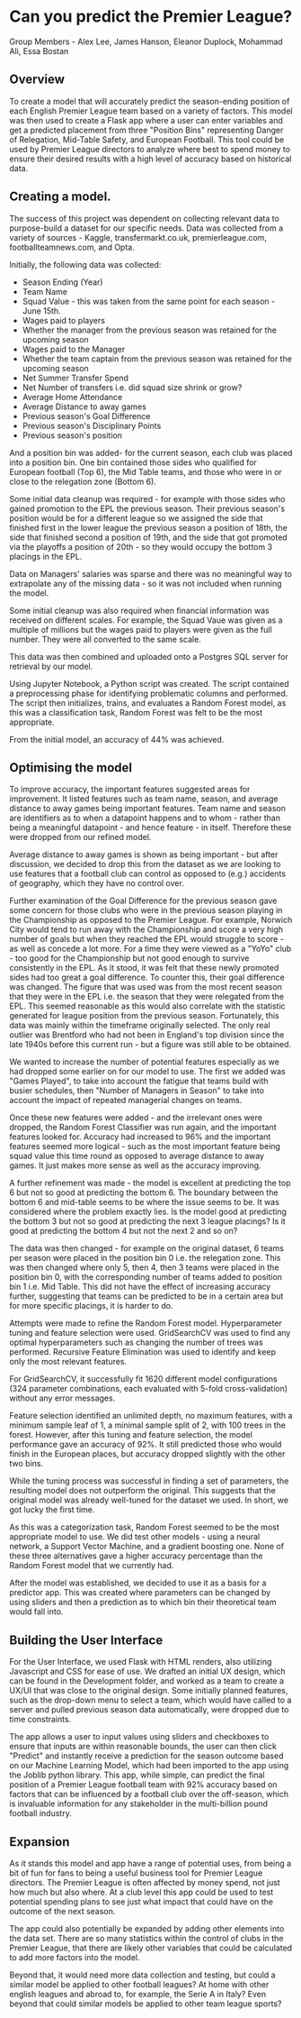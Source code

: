 # Can you predict the Premier League?

Group Members - Alex Lee, James Hanson, Eleanor Duplock, Mohammad Ali, Essa Bostan

## Overview

To create a model that will accurately predict the season-ending position of each English Premier League team based on a variety of factors.  This model was then used to create a Flask app where a user can enter variables and get a predicted placement from three "Position Bins" representing Danger of Relegation, Mid-Table Safety, and European Football. This tool could be used by Premier League directors to analyze where best to spend money to ensure their desired results with a high level of accuracy based on historical data.

## Creating a model.

The success of this project was dependent on collecting relevant data to purpose-build a dataset for our specific needs.  Data was collected from a variety of sources - Kaggle, transfermarkt.co.uk, premierleague.com, footballteamnews.com, and Opta.

Initially, the following data was collected:

- Season Ending (Year)
- Team Name
- Squad Value - this was taken from the same point for each season - June 15th.
- Wages paid to players
- Whether the manager from the previous season was retained for the upcoming season
- Wages paid to the Manager
- Whether the team captain from the previous season was retained for the upcoming season
- Net Summer Transfer Spend
- Net Number of transfers i.e. did squad size shrink or grow?
- Average Home Attendance
- Average Distance to away games
- Previous season's Goal Difference
- Previous season's Disciplinary Points
- Previous season's position

And a position bin was added- for the current season, each club was placed into a position bin.  One bin contained those sides who qualified for European football (Top 6), the Mid Table teams, and those who were in or close to the relegation zone (Bottom 6).

Some initial data cleanup was required - for example with those sides who gained promotion to the EPL the previous season.  Their previous season's position would be for a different league so we assigned the side that finished first in the lower league the previous season a position of 18th, the side that finished second a position of 19th, and the side that got promoted via the playoffs a position of 20th - so they would occupy the bottom 3 placings in the EPL.

Data on Managers' salaries was sparse and there was no meaningful way to extrapolate any of the missing data - so it was not included when running the model.

Some initial cleanup was also required when financial information was received on different scales.  For example, the Squad Vaue was given as a multiple of millions but the wages paid to players were given as the full number.  They were all converted to the same scale.

This data was then combined and uploaded onto a Postgres SQL server for retrieval by our model.

Using Jupyter Notebook, a Python script was created.  The script contained a preprocessing phase for identifying problematic columns and performed.  The script then initializes, trains, and evaluates a Random Forest model, as this was a classification task, Random Forest was felt to be the most appropriate.

From the initial model, an accuracy of 44% was achieved.

## Optimising the model

To improve accuracy, the important features suggested areas for improvement.  It listed features such as team name, season, and average distance to away games being important features.  Team name and season are identifiers as to when a datapoint happens and to whom - rather than being a meaningful datapoint - and hence feature - in itself.  Therefore these were dropped from our refined model.

Average distance to away games is shown as being important - but after discussion, we decided to drop this from the dataset as we are looking to use features that a football club can control as opposed to (e.g.) accidents of geography, which they have no control over.

Further examination of the Goal Difference for the previous season gave some concern for those clubs who were in the previous season playing in the Championship as opposed to the Premier League.  For example, Norwich City would tend to run away with the Championship and score a very high number of goals but when they reached the EPL would struggle to score - as well as concede a lot more.  For a time they were viewed as a "YoYo" club - too good for the Championship but not good enough to survive consistently in the EPL.  As it stood, it was felt that these newly promoted sides had too great a goal difference.  To counter this, their goal difference was changed.  The figure that was used was from the most recent season that they were in the EPL i.e. the season that they were relegated from the EPL.  This seemed reasonable as this would also correlate with the statistic generated for league position from the previous season.  Fortunately, this data was mainly within the timeframe originally selected.  The only real outlier was Brentford who had not been in England's top division since the late 1940s before this current run - but a figure was still able to be obtained.

We wanted to increase the number of potential features especially as we had dropped some earlier on for our model to use.  The first we added was "Games Played", to take into account the fatigue that teams build with busier schedules, then "Number of Managers in Season" to take into account the impact of repeated managerial changes on teams.

Once these new features were added - and the irrelevant ones were dropped, the Random Forest Classifier was run again, and the important features looked for.  Accuracy had increased to 96% and the important features seemed more logical - such as the most important feature being squad value this time round as opposed to average distance to away games.  It just makes more sense as well as the accuracy improving.

A further refinement was made - the model is excellent at predicting the top 6 but not so good at predicting the bottom 6.  The boundary between the bottom 6 and mid-table seems to be where the issue seems to be.  It was considered where the problem exactly lies.  Is the model good at predicting the bottom 3 but not so good at predicting the next 3 league placings?  Is it good at predicting the bottom 4 but not the next 2 and so on?  

The data was then changed - for example on the original dataset, 6 teams per season were placed in the position bin 0 i.e. the relegation zone.  This was then changed where only 5, then 4, then 3 teams were placed in the position bin 0, with the corresponding number of teams added to position bin 1 i.e. Mid Table.  This did not have the effect of increasing accuracy further, suggesting that teams can be predicted to be in a certain area but for more specific placings, it is harder to do.

Attempts were made to refine the Random Forest model.  Hyperparameter tuning and feature selection were used.  GridSearchCV was used to find any optimal hyperparameters such as changing the number of trees was performed.  Recursive Feature Elimination was used to identify and keep only the most relevant features.

For GridSearchCV, it successfully fit 1620 different model configurations (324 parameter combinations, each evaluated with 5-fold cross-validation) without any error messages.

Feature selection identified an unlimited depth, no maximum features, with a minimum sample leaf of 1, a minimal sample split of 2, with 100 trees in the forest.  However, after this tuning and feature selection, the model performance gave an accuracy of 92%.  It still predicted those who would finish in the European places, but accuracy dropped slightly with the other two bins.  

While the tuning process was successful in finding a set of parameters, the resulting model does not outperform the original. This suggests that the original model was already well-tuned for the dataset we used.  In short, we got lucky the first time.

As this was a categorization task, Random Forest seemed to be the most appropriate model to use.  We did test other models - using a neural network, a Support Vector Machine, and a gradient boosting one.  None of these three alternatives gave a higher accuracy percentage than the Random Forest model that we currently had.

After the model was established, we decided to use it as a basis for a predictor app.  This was created where parameters can be changed by using sliders and then a prediction as to which bin their theoretical team would fall into.

## Building the User Interface

For the User Interface, we used Flask with HTML renders, also utilizing Javascript and CSS for ease of use. We drafted an initial UX design, which can be found in the Development folder, and worked as a team to create a UX/UI that was close to the original design. Some initially planned features, such as the drop-down menu to select a team, which would have called to a server and pulled previous season data automatically, were dropped due to time constraints.

The app allows a user to input values using sliders and checkboxes to ensure that inputs are within reasonable bounds, the user can then click "Predict" and instantly receive a prediction for the season outcome based on our Machine Learning Model, which had been imported to the app using the Joblib python library. This app, while simple, can predict the final position of a Premier League football team with 92% accuracy based on factors that can be influenced by a football club over the off-season, which is invaluable information for any stakeholder in the multi-billion pound football industry.

## Expansion

As it stands this model and app have a range of potential uses, from being a bit of fun for fans to being a useful business tool for Premier League directors. The Premier League is often affected by money spend, not just how much but also where. At a club level this app could be used to test potential spending plans to see just what impact that could have on the outcome of the next season.

The app could also potentially be expanded by adding other elements into the data set. There are so many statistics within the control of clubs in the Premier League, that there are likely other variables that could be calculated to add more factors into the model.

Beyond that, it would need more data collection and testing, but could a similar model be applied to other football leagues? At home with other english leagues and abroad to, for example, the Serie A in Italy? Even beyond that could similar models be applied to other team league sports?

